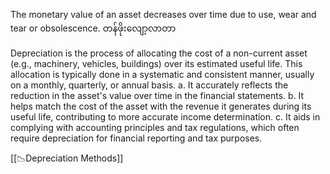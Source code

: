 The monetary value of an asset decreases over time due to use, wear and tear or obsolescence. တန်ဖိုးလျော့လာတာ

Depreciation is the process of allocating the cost of a non-current asset (e.g., machinery, vehicles, buildings) over its estimated useful life. 
This allocation is typically done in a systematic and consistent manner, usually on a monthly, quarterly, or annual basis.
	a. It accurately reflects the reduction in the asset's value over time in the financial statements.
	b. It helps match the cost of the asset with the revenue it generates during its useful life, contributing to more accurate income determination.
	c. It aids in complying with accounting principles and tax regulations, which often require depreciation for financial reporting and tax purposes.

[[📉Depreciation Methods]]
